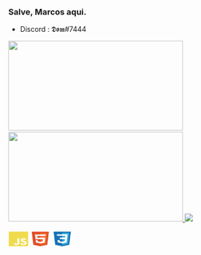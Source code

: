 ### Salve, Marcos aqui.
- Discord : 𝕯𝖔𝖒#7444

<div>
  <a href="https://github.com/mar-vinicius">
  <img height="180em" width="350em" src="https://github-readme-stats.vercel.app/api?username=mar-vinicius&show_icons=true&theme=dark&include_all_commits=true"/>
  <img height="180em" width="350em" src="https://github-readme-stats.vercel.app/api/top-langs/?username=mar-vinicius&layout=compact&langs_count=7&theme=dark"/>
  <img src="https://media.discordapp.net/attachments/870398421117317120/877920352473337896/mona-whisper.gif">
</div>

<div style="display:inline-block;"><br>
  <img align="center" alt="Rafa-Js" height="30" width="40" src="https://raw.githubusercontent.com/devicons/devicon/master/icons/javascript/javascript-plain.svg">
  <img align="center" alt="Rafa-HTML" height="30" width="40" src="https://raw.githubusercontent.com/devicons/devicon/master/icons/html5/html5-original.svg">
  <img align="center" alt="Rafa-CSS" height="30" width="40" src="https://raw.githubusercontent.com/devicons/devicon/master/icons/css3/css3-original.svg">
</div>
